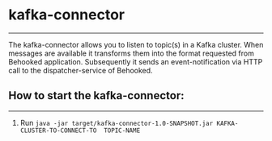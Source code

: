 # kafka-connector
---
The kafka-connector allows you to listen to topic(s) in a Kafka cluster. When messages are available it transforms them into the format requested from Behooked application. Subsequently it sends an event-notification via HTTP call to the dispatcher-service of Behooked. 

## How to start the kafka-connector:
---

1. Run `java -jar target/kafka-connector-1.0-SNAPSHOT.jar KAFKA-CLUSTER-TO-CONNECT-TO  TOPIC-NAME`
